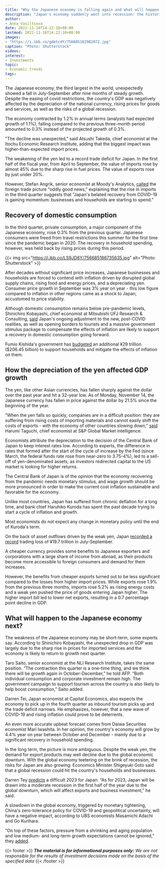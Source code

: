 ```yaml
---
title: "Why the Japanese economy is falling again and what will happen to it next"
description: "Japan's economy suddenly went into recession: the historical fall of the yen undermined the country's recovery from the pandemic. The economy is now in a vulnerable position, given the risks of a global recession, rising inflation and the threat of new anti-COVID measures"
author: 
- Anna Vasiltsova
date: 2022-11-16T14:22:10+08:00
lastmod: 2022-11-16T14:22:10+08:00
images: 
- "https://i.ibb.co/gdmtcdY/756685182982072.jpg"
caption: "Photo: Shutterstock"
videos:
interest:
- Investments
topic:
- Economic trends
tags:
---
```


The Japanese economy, the third largest in the world, unexpectedly showed a fall in July-September after nine months of steady growth. Despite the easing of covid restrictions, the country's GDP was negatively affected by the depreciation of the national currency, rising prices for goods and services, as well as the risks of a global recession.

The economy contracted by 1.2% in annual terms (analysts had expected growth of 1.1%), falling compared to the previous three-month period amounted to 0.3% instead of the projected growth of 0.3%.

"The decline was unexpected," said Atsushi Takeda, chief economist at the Itochu Economic Research Institute, adding that the biggest impact was higher-than-expected import prices.

The weakening of the yen led to a record trade deficit for Japan. In the first half of the fiscal year, from April to September, the value of imports rose by almost 45% due to the sharp rise in fuel prices. The value of exports rose by just under 20%.

However, Stefan Angrik, senior economist at Moody's Analytics, [called](https://www.nytimes.com/2022/11/14/business/japan-economy-gdp.html) the foreign trade picture "oddly good news," explaining that the rise in imports in the third quarter suggests that "Japan's belated recovery from COVID-19 is gaining momentum: businesses and households are starting to spend.”

**Recovery of domestic consumption**
------------------------------------

In the third quarter, private consumption, a major component of the Japanese economy, rose 0.3% from the previous quarter. Japanese consumers were freed from travel restrictions this summer for the first time since the pandemic began in 2020. The recovery in household spending, however, was held back by rising prices during this period.

{{< img src="https://i.ibb.co/LS9JD6Y/756685186735635.jpg" alt="Photo: Shutterstock" >}}

After decades without significant price increases, Japanese businesses and households are forced to contend with inflation driven by disrupted global supply chains, rising food and energy prices, and a depreciating yen. Consumer price growth in September was 3% year on year - this low figure compared to inflation in other regions came as a shock to Japan, accustomed to price stability.

Although domestic consumption remains below pre-pandemic levels, Shinichiro Kobayashi, chief economist at Mitsubishi UFJ Research & Consulting, [said](https://www.nytimes.com/2022/11/14/business/japan-economy-gdp.html) Japan's ongoing adjustment to the new, post-COVID realities, as well as opening borders to tourists and a massive government stimulus package to compensate the effects of inflation are likely to support a recovery in domestic consumption going forward.

Fumio Kishida's government has [budgeted](https://www.wsj.com/articles/japans-economy-contracts-slightly-in-latest-third-quarter-data-11668472692) an additional ¥29 trillion ($206.45 billion) to support households and mitigate the effects of inflation on them.

**How the depreciation of the yen affected GDP growth**
-------------------------------------------------------

The yen, like other Asian currencies, has fallen sharply against the dollar over the past year and hit a 32-year low. As of Monday, November 14, the Japanese currency has fallen in price against the dollar by 21.5% since the beginning of the year.

“When the yen falls so quickly, companies are in a difficult position: they are suffering from rising costs of importing materials and cannot easily shift the costs of exports - with the economy of other countries slowing down,” [said](https://www.bloomberg.com/news/articles/2022-11-14/japan-s-economy-shrinks-on-hit-from-covid-surge-weak-yen) Harumi Taguchi, chief economist at S&P Global Market intelligence.

Economists attribute the depreciation to the decision of the Central Bank of Japan to keep interest rates low. According to experts, the difference in rates that formed after the start of the cycle of increase by the Fed (since March, the federal funds rate rose from near-zero to 3.75-4%), led to a sell-off of yen-denominated assets, as investors redirected capital to the US market is looking for higher returns.

The Central Bank of Japan is of the opinion that the economy recovering from the pandemic needs monetary stimulus, and wage growth should be more pronounced in order to make the current cost inflation sustainable and favorable for the economy.

Unlike most countries, Japan has suffered from chronic deflation for a long time, and bank chief Haruhiko Kuroda has spent the past decade trying to start a cycle of inflation and growth.

Most economists do not expect any change in monetary policy until the end of Kuroda's term.

On the back of asset outflows driven by the weak yen, Japan [recorded a record](https://www.reuters.com/markets/asia/japans-q3-gdp-unexpectedly-shrinks-soaring-inflation-global-slowdown-take-toll-2022-11-15/) trading loss of ¥19.7 trillion in July-September.

A cheaper currency provides some benefits to Japanese exporters and corporations with a large share of income from abroad, as their products become more accessible to foreign consumers and demand for them increases.

However, the benefits from cheaper exports turned out to be less significant compared to the losses from higher import prices. While exports rose 1.9% from the previous three months, imports rose 5.2% as rising energy costs and a weak yen pushed the price of goods entering Japan higher. The higher import bill led to lower net exports, resulting in a 0.7 percentage point decline in GDP.

**What will happen to the Japanese economy next?**
--------------------------------------------------

The weakness of the Japanese economy may be short-term, some experts say. According to Shinichiro Kobayashi, the unexpected drop in GDP was largely due to the sharp rise in prices for imported services and the economy is likely to return to growth next quarter.

Taro Saito, senior economist at the NLI Research Institute, takes the same position. “The contraction this quarter is a one-time thing, and we think there will be growth again in October-December,” he told AFP. “Both individual consumption and corporate investment remain high. The government campaign to support tourism across the country is also likely to help boost consumption,” Saito added.

Darren Tei, Japan economist at Capital Economics, also expects the economy to pick up in the fourth quarter as inbound tourism picks up and the trade deficit narrows. He emphasizes, however, that a new wave of COVID-19 and rising inflation could prove to be deterrents.

An even more accurate upbeat forecast comes from Daiwa Securities economist Mari Iwashita. In her opinion, the country's economy will grow by 4.4% year on year between October and December - mainly due to a significant recovery in household spending.

In the long term, the picture is more ambiguous. Despite the weak yen, the demand for export products may well decline due to the global economic downturn. With the global economy teetering on the brink of recession, the risks for Japan are also growing: Economics Minister Shigeyuki Goto said that a global recession could hit the country's households and businesses.

Darren Tey [predicts](https://edition.cnn.com/2022/11/14/economy/japan-economy-gdp-shrinks/index.html) a difficult 2023 for Japan. “As for 2023, Japan will be drawn into a moderate recession in the first half of the year due to the global downturn, which will affect exports and business investment,” he said.

A slowdown in the global economy, triggered by monetary tightening, China's zero-tolerance policy for COVID-19 and geopolitical uncertainty, will have a negative impact, according to UBS economists Masamichi Adachi and Go Kurihara.

“On top of these factors, pressure from a shrinking and aging population and low medium- and long-term growth expectations cannot be ignored,” they [added](https://www.barrons.com/articles/japan-s-economy-shrinks-unexpectedly-in-third-quarter-01668475208?tesla=y).

{{< footer >}}
_**The material is for informational purposes only:** We are not responsible for the results of investment decisions made on the basis of the specified data_
{{< /footer >}}
